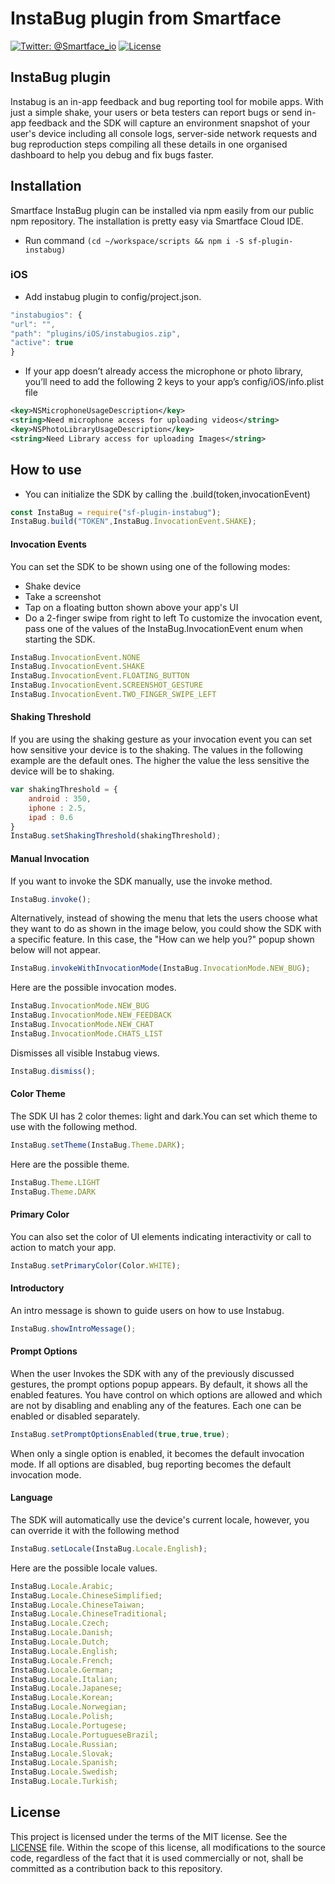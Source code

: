 # InstaBug plugin from Smartface
[![Twitter: @Smartface_io](https://img.shields.io/badge/contact-@Smartface_io-blue.svg?style=flat)](https://twitter.com/smartface_io)
[![License](https://img.shields.io/badge/license-MIT-green.svg?style=flat)](https://raw.githubusercontent.com/smartface/sf-extension-extendedlabel/master/LICENSE)

## InstaBug plugin
Instabug is an in-app feedback and bug reporting tool for mobile apps. With just a simple shake, your users or beta testers can report bugs or send in-app feedback and the SDK will capture an environment snapshot of your user's device including all console logs, server-side network requests and bug reproduction steps compiling all these details in one organised dashboard to help you debug and fix bugs faster.

## Installation
Smartface InstaBug plugin can be installed via npm easily from our public npm repository. The installation is pretty easy via Smartface Cloud IDE.

- Run command `(cd ~/workspace/scripts && npm i -S sf-plugin-instabug)`

### iOS
- Add instabug plugin to config/project.json.

```javascript
"instabugios": {
"url": "",
"path": "plugins/iOS/instabugios.zip",
"active": true
}
```
- If your app doesn’t already access the microphone or photo library, you’ll need to add the following 2 keys to your app’s config/iOS/info.plist file

```xml
<key>NSMicrophoneUsageDescription</key>
<string>Need microphone access for uploading videos</string>
<key>NSPhotoLibraryUsageDescription</key>
<string>Need Library access for uploading Images</string>
```

## How to use
- You can initialize the SDK by calling the .build(token,invocationEvent)
```javascript
const InstaBug = require("sf-plugin-instabug");
InstaBug.build("TOKEN",InstaBug.InvocationEvent.SHAKE);
```

#### Invocation Events
You can set the SDK to be shown using one of the following modes:

- Shake device
- Take a screenshot
- Tap on a floating button shown above your app's UI
- Do a 2-finger swipe from right to left
To customize the invocation event, pass one of the values of the InstaBug.InvocationEvent enum when starting the SDK.

```javascript
InstaBug.InvocationEvent.NONE
InstaBug.InvocationEvent.SHAKE
InstaBug.InvocationEvent.FLOATING_BUTTON
InstaBug.InvocationEvent.SCREENSHOT_GESTURE
InstaBug.InvocationEvent.TWO_FINGER_SWIPE_LEFT
```

#### Shaking Threshold
If you are using the shaking gesture as your invocation event you can set how sensitive your device is to the shaking. The values in the following example are the default ones. The higher the value the less sensitive the device will be to shaking.

```javascript
var shakingThreshold = {
	android : 350,
	iphone : 2.5,
	ipad : 0.6
}
InstaBug.setShakingThreshold(shakingThreshold);
```

#### Manual Invocation
If you want to invoke the SDK manually, use the invoke method.

```javascript
InstaBug.invoke();
```

Alternatively, instead of showing the menu that lets the users choose what they want to do as shown in the image below, you could show the SDK with a specific feature. In this case, the "How can we help you?" popup shown below will not appear.

```javascript
InstaBug.invokeWithInvocationMode(InstaBug.InvocationMode.NEW_BUG);
```

Here are the possible invocation modes.

```javascript
InstaBug.InvocationMode.NEW_BUG
InstaBug.InvocationMode.NEW_FEEDBACK
InstaBug.InvocationMode.NEW_CHAT
InstaBug.InvocationMode.CHATS_LIST
```

Dismisses all visible Instabug views.

```javascript
InstaBug.dismiss();
```

#### Color Theme

The SDK UI has 2 color themes: light and dark.You can set which theme to use with the following method.

```javascript
InstaBug.setTheme(InstaBug.Theme.DARK);
```

Here are the possible theme.

```javascript
InstaBug.Theme.LIGHT
InstaBug.Theme.DARK
```

#### Primary Color

You can also set the color of UI elements indicating interactivity or call to action to match your app.

```javascript
InstaBug.setPrimaryColor(Color.WHITE);
```

#### Introductory

An intro message is shown to guide users on how to use Instabug.

```javascript
InstaBug.showIntroMessage();
```

#### Prompt Options

When the user Invokes the SDK with any of the previously discussed gestures, the prompt options popup appears. By default, it shows all the enabled features. You have control on which options are allowed and which are not by disabling and enabling any of the features. Each one can be enabled or disabled separately.

```javascript
InstaBug.setPromptOptionsEnabled(true,true,true);
```

When only a single option is enabled, it becomes the default invocation mode. If all options are disabled, bug reporting becomes the default invocation mode.

#### Language

The SDK will automatically use the device's current locale, however, you can override it with the following method

```javascript
InstaBug.setLocale(InstaBug.Locale.English);
```

Here are the possible locale values.

```javascript
InstaBug.Locale.Arabic;
InstaBug.Locale.ChineseSimplified;
InstaBug.Locale.ChineseTaiwan;
InstaBug.Locale.ChineseTraditional;
InstaBug.Locale.Czech;
InstaBug.Locale.Danish;
InstaBug.Locale.Dutch;
InstaBug.Locale.English;
InstaBug.Locale.French;
InstaBug.Locale.German;
InstaBug.Locale.Italian;
InstaBug.Locale.Japanese;
InstaBug.Locale.Korean;
InstaBug.Locale.Norwegian;
InstaBug.Locale.Polish;
InstaBug.Locale.Portugese;
InstaBug.Locale.PortugueseBrazil;
InstaBug.Locale.Russian;
InstaBug.Locale.Slovak;
InstaBug.Locale.Spanish;
InstaBug.Locale.Swedish;
InstaBug.Locale.Turkish;
```

## License
This project is licensed under the terms of the MIT license. See the [LICENSE](https://raw.githubusercontent.com/smartface/sf-extension-extendedlabel/master/LICENSE) file. Within the scope of this license, all modifications to the source code, regardless of the fact that it is used commercially or not, shall be committed as a contribution back to this repository.

